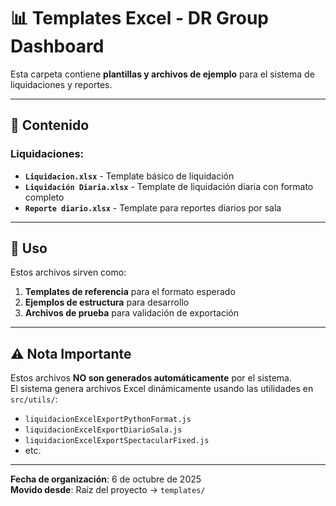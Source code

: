 # 📊 Templates Excel - DR Group Dashboard

Esta carpeta contiene **plantillas y archivos de ejemplo** para el sistema de liquidaciones y reportes.

---

## 📁 Contenido

### **Liquidaciones:**
- **`Liquidacion.xlsx`** - Template básico de liquidación
- **`Liquidación Diaria.xlsx`** - Template de liquidación diaria con formato completo
- **`Reporte diario.xlsx`** - Template para reportes diarios por sala

---

## 🎯 Uso

Estos archivos sirven como:
1. **Templates de referencia** para el formato esperado
2. **Ejemplos de estructura** para desarrollo
3. **Archivos de prueba** para validación de exportación

---

## ⚠️ Nota Importante

Estos archivos **NO son generados automáticamente** por el sistema.  
El sistema genera archivos Excel dinámicamente usando las utilidades en `src/utils/`:
- `liquidacionExcelExportPythonFormat.js`
- `liquidacionExcelExportDiarioSala.js`
- `liquidacionExcelExportSpectacularFixed.js`
- etc.

---

**Fecha de organización**: 6 de octubre de 2025  
**Movido desde**: Raíz del proyecto → `templates/`
